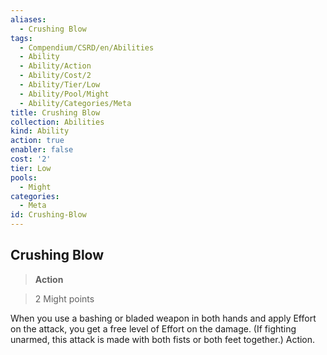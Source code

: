 ```yaml
---
aliases:
  - Crushing Blow
tags:
  - Compendium/CSRD/en/Abilities
  - Ability
  - Ability/Action
  - Ability/Cost/2
  - Ability/Tier/Low
  - Ability/Pool/Might
  - Ability/Categories/Meta
title: Crushing Blow
collection: Abilities
kind: Ability
action: true
enabler: false
cost: '2'
tier: Low
pools:
  - Might
categories:
  - Meta
id: Crushing-Blow
---
```

## Crushing Blow    
>**Action**    
>2 Might points  
    
When you use a bashing or bladed weapon in both hands and apply Effort on the attack, you get a free level of Effort on the damage. (If fighting unarmed, this attack is made with both fists or both feet together.) Action.
